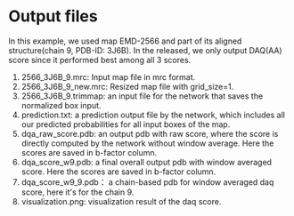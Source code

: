 # Output files 
In this example, we used map EMD-2566 and part of its aligned structure(chain 9, PDB-ID: 3J6B). In the released, we only output DAQ(AA) score since it performed best among all 3 scores.

1. 2566_3J6B_9.mrc: Input map file in mrc format.
2. 2566_3J6B_9_new.mrc: Resized map file with grid_size=1.
3. 2566_3J6B_9.trimmap: an input file for the network that saves the normalized box input.
4. prediction.txt: a prediction output file by the network, which includes all our predicted probabilities for all input boxes of the map.
5. dqa_raw_score.pdb: an output pdb with raw score, where the score is directly computed by the network without window average. Here the scores are saved in b-factor column.
6. dqa_score_w9.pdb: a final overall output pdb with window averaged score. Here the scores are saved in b-factor column.
7. dqa_score_w9_9.pdb： a chain-based pdb for window averaged daq score, here it's for the chain 9.
8. visualization.png: visualization result of the daq score.  
